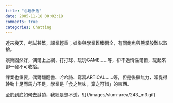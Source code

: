 ```yaml
---
title: "心理矛盾"
date: 2005-11-18 00:02:18
comments: true
categories: Chatting
---
```

<p>近來幾天，考試甚繁，課業輕重；娛樂與學業難臻兩全，有同鮑魚與熊掌般難以取捨。</p><p>娛樂固然好，偶爾上上網、打打球、玩玩GAME......等，卻不過惰性爾爾，玩起來卻一發不可收拾。</p><p>課業也重要，偶爾翻翻書、吟吟詩、寫寫ARTICAL......等，但是後繼無力，常覺得幹勁十足而馬力不足，學業是「食之無味，棄之可惜」的東西。</p><p>至於到底如何去斟酌，我總是想不透。![](/images/slum-area/243_m3.gif)</p>
